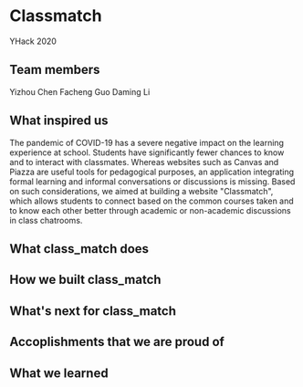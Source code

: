 # Classmatch
YHack 2020

## Team members
Yizhou Chen
Facheng Guo
Daming Li

## What inspired us
The pandemic of COVID-19 has a severe negative impact on the learning experience at school. Students have significantly fewer chances to know and to interact with classmates. Whereas websites such as Canvas and Piazza are useful tools for pedagogical purposes, an application integrating formal learning and informal conversations or discussions is missing. Based on such considerations, we aimed at building a website "Classmatch", which allows students to connect based on the common courses taken and to know each other better through academic or non-academic discussions in class chatrooms. 

## What class_match does


## How we built class_match


## What's next for class_match


## Accoplishments that we are proud of


## What we learned


